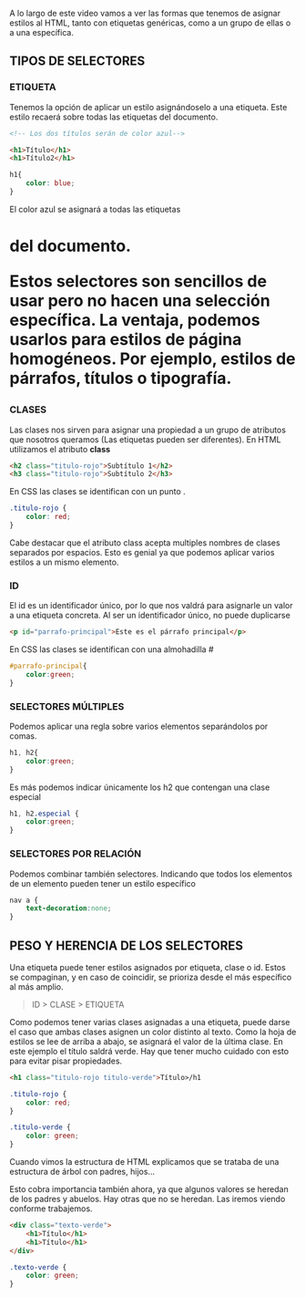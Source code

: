 A lo largo de este video vamos a ver las formas que tenemos de asignar estilos al HTML, tanto con etiquetas genéricas, como a un grupo de ellas o a una específica.

## **TIPOS DE SELECTORES**

### **ETIQUETA**

Tenemos la opción de aplicar un estilo asignándoselo a una etiqueta. Este estilo recaerá sobre todas las etiquetas del documento.

```html
<!-- Los dos títulos serán de color azul-->

<h1>Título</h1>
<h1>Título2</h1>
```

```css
h1{
	color: blue;
}
```

El color azul se asignará a todas las etiquetas **<h1>** del documento.

Estos selectores son sencillos de usar pero no hacen una selección específica. La ventaja, podemos usarlos para estilos de página homogéneos. Por ejemplo, estilos de párrafos, títulos o tipografía.

### **CLASES**

Las clases nos sirven para asignar una propiedad a un grupo de atributos que nosotros queramos (Las etiquetas pueden ser diferentes). En HTML utilizamos el atributo **class**

```html
<h2 class="titulo-rojo">Subtítulo 1</h2>
<h3 class="titulo-rojo">Subtítulo 2</h3>
```

En CSS las clases se identifican con un punto .

```css
.titulo-rojo {
	color: red;
}
```

Cabe destacar que el atributo class acepta multiples nombres de clases separados por espacios. Esto es genial ya que podemos aplicar varios estilos a un mismo elemento.

### **ID**

El id es un identificador único, por lo que nos valdrá para asignarle un valor a una etiqueta concreta. Al ser un identificador único, no puede duplicarse

 

```html
<p id="parrafo-principal">Este es el párrafo principal</p>
```

 

En CSS las clases se identifican con una almohadilla #

 

```css
#parrafo-principal{
	color:green;
}
```

 

### **SELECTORES MÚLTIPLES**

Podemos aplicar una regla sobre varios elementos separándolos por comas.

  

```css
h1, h2{
	color:green;
}
```

  

Es más podemos indicar únicamente los h2 que contengan una clase especial

   

```css
h1, h2.especial {
	color:green;
}
```

 

### **SELECTORES POR RELACIÓN**

Podemos combinar también selectores. Indicando que todos los elementos de un elemento pueden tener un estilo específico

   

```css
nav a {
	text-decoration:none;
}
```

 

## **PESO Y HERENCIA DE LOS SELECTORES**

Una etiqueta puede tener estilos asignados por etiqueta, clase o id. Estos se compaginan, y en caso de coincidir, se prioriza desde el más específico al más amplio.

> ID > CLASE > ETIQUETA
> 

Como podemos  tener varias clases asignadas a una etiqueta, puede darse el caso que ambas clases asignen un color distinto al texto. Como la hoja de estilos se lee de arriba a abajo, se asignará el valor de la última clase. En este ejemplo el título saldrá verde. Hay que tener mucho cuidado con esto para evitar pisar propiedades.

```html
<h1 class="titulo-rojo titulo-verde">Título>/h1
```

```css
.titulo-rojo {
	color: red;
}

.titulo-verde {
	color: green;
}
```

Cuando vimos la estructura de HTML explicamos que se trataba de una estructura de árbol con padres, hijos… 

Esto cobra importancia también ahora, ya que algunos valores se heredan de los padres y abuelos. Hay otras que no se heredan. Las iremos viendo conforme trabajemos.

```html
<div class="texto-verde">
	<h1>Título</h1>
	<h1>Título</h1>
</div>

```

```css
.texto-verde {
	color: green;
}
```